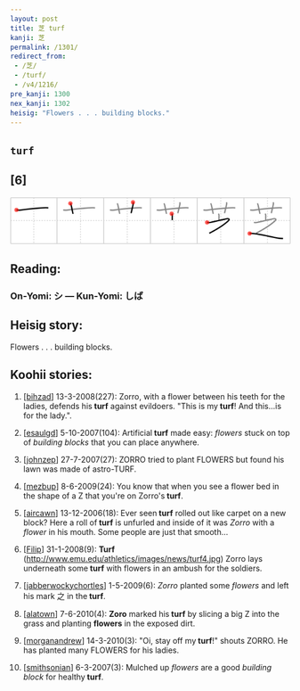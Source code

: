 ```yaml
---
layout: post
title: 芝 turf
kanji: 芝
permalink: /1301/
redirect_from:
 - /芝/
 - /turf/
 - /v4/1216/
pre_kanji: 1300
nex_kanji: 1302
heisig: "Flowers . . . building blocks."
---
```


## `turf`

## [6]

<div class="stroke"><img src="../images/E88A9D.png" /></div>

## Reading:

### On-Yomi: シ &mdash; Kun-Yomi: しば

## Heisig story:

Flowers . . . building blocks.

## Koohii stories:

1) [<a href="http://kanji.koohii.com/profile/bihzad">bihzad</a>] 13-3-2008(227): Zorro, with a flower between his teeth for the ladies, defends his<strong> turf</strong> against evildoers. &quot;This is my<strong> turf</strong>! And this...is for the lady.&quot;.

2) [<a href="http://kanji.koohii.com/profile/esaulgd">esaulgd</a>] 5-10-2007(104): Artificial<strong> turf</strong> made easy: <em>flowers</em> stuck on top of <em>building blocks</em> that you can place anywhere.

3) [<a href="http://kanji.koohii.com/profile/johnzep">johnzep</a>] 27-7-2007(27): ZORRO tried to plant FLOWERS but found his lawn was made of astro-TURF.

4) [<a href="http://kanji.koohii.com/profile/mezbup">mezbup</a>] 8-6-2009(24): You know that when you see a flower bed in the shape of a Z that you&#039;re on Zorro&#039;s<strong> turf</strong>.

5) [<a href="http://kanji.koohii.com/profile/aircawn">aircawn</a>] 13-12-2006(18): Ever seen<strong> turf</strong> rolled out like carpet on a new block? Here a roll of<strong> turf</strong> is unfurled and inside of it was <em>Zorro</em> with a <em>flower</em> in his mouth. Some people are just that smooth...

6) [<a href="http://kanji.koohii.com/profile/Filip">Filip</a>] 31-1-2008(9): <strong>Turf</strong> (<a href="http://www.emu.edu/athletics/images/news/turf4.jpg">http://www.emu.edu/athletics/images/news/turf4.jpg</a>) Zorro lays underneath some<strong> turf</strong> with flowers in an ambush for the soldiers.

7) [<a href="http://kanji.koohii.com/profile/jabberwockychortles">jabberwockychortles</a>] 1-5-2009(6): <em>Zorro</em> planted some <em>flowers</em> and left his mark 之 in the<strong> turf</strong>.

8) [<a href="http://kanji.koohii.com/profile/alatown">alatown</a>] 7-6-2010(4): <strong>Zoro</strong> marked his<strong> turf</strong> by slicing a big Z into the grass and planting <strong>flowers</strong> in the exposed dirt.

9) [<a href="http://kanji.koohii.com/profile/morganandrew">morganandrew</a>] 14-3-2010(3): &quot;Oi, stay off my<strong> turf</strong>!&quot; shouts ZORRO. He has planted many FLOWERS for his ladies.

10) [<a href="http://kanji.koohii.com/profile/smithsonian">smithsonian</a>] 6-3-2007(3): Mulched up <em>flowers</em> are a good <em>building block</em> for healthy<strong> turf</strong>.
